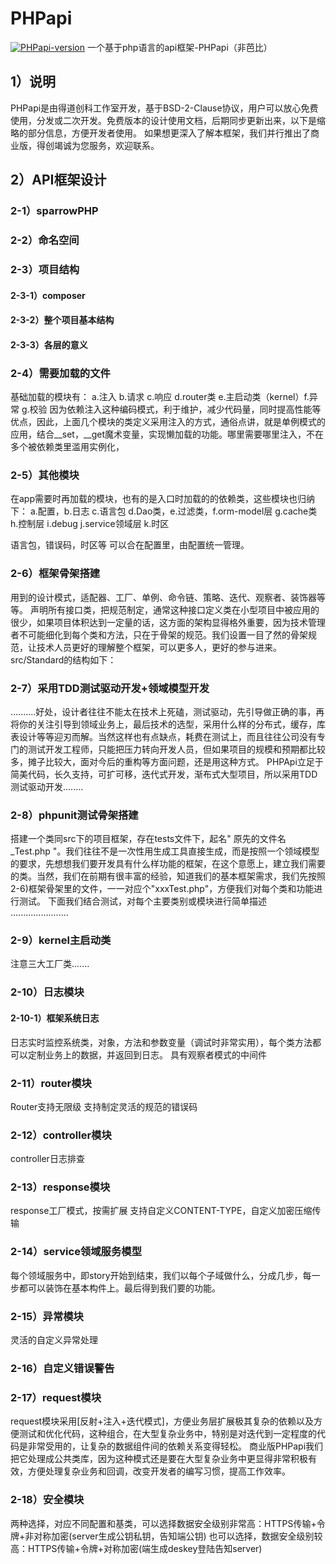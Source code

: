 # PHPapi
[![PHPapi-version](https://img.shields.io/badge/version-1.0-blue)]()
一个基于php语言的api框架-PHPapi（非芭比）

## 1）说明
PHPapi是由得道创科工作室开发，基于BSD-2-Clause协议，用户可以放心免费使用，分发或二次开发。免费版本的设计使用文档，后期同步更新出来，以下是缩略的部分信息，方便开发者使用。
如果想更深入了解本框架，我们并行推出了商业版，得创竭诚为您服务，欢迎联系。

## 2）API框架设计
### 2-1）sparrowPHP
### 2-2）命名空间
### 2-3）项目结构
#### 2-3-1）composer
#### 2-3-2）整个项目基本结构

#### 2-3-3）各层的意义

### 2-4）需要加载的文件
基础加载的模块有：
 a.注入 b.请求 c.响应 d.router类 e.主启动类（kernel）f.异常 g.校验
因为依赖注入这种编码模式，利于维护，减少代码量，同时提高性能等优点，因此，上面几个模块的类定义采用注入的方式，通俗点讲，就是单例模式的应用，结合__set，__get魔术变量，实现懒加载的功能。哪里需要哪里注入，不在多个被依赖类里滥用实例化，

### 2-5）其他模块
在app需要时再加载的模块，也有的是入口时加载的的依赖类，这些模块也归纳下：
a.配置，b.日志  c.语言包  d.Dao类，e.过滤类，f.orm-model层 g.cache类  h.控制层 i.debug j.service领域层 k.时区

语言包，错误码，时区等 可以合在配置里，由配置统一管理。

### 2-6）框架骨架搭建
用到的设计模式，适配器、工厂、单例、命令链、策略、迭代、观察者、装饰器等等。
声明所有接口类，把规范制定，通常这种接口定义类在小型项目中被应用的很少，如果项目体积达到一定量的话，这方面的架构显得格外重要，因为技术管理者不可能细化到每个类和方法，只在于骨架的规范。我们设置一目了然的骨架规范，让技术人员更好的理解整个框架，可以更多人，更好的参与进来。
src/Standard的结构如下：

### 2-7）采用TDD测试驱动开发+领域模型开发
..........好处，设计者往往不能太在技术上死磕，测试驱动，先引导做正确的事，再将你的关注引导到领域业务上，最后技术的选型，采用什么样的分布式，缓存，库表设计等等迎刃而解。当然这样也有点缺点，耗费在测试上，而且往往公司没有专门的测试开发工程师，只能把压力转向开发人员，但如果项目的规模和预期都比较多，摊子比较大，面对今后的重构等方面问题，还是用这种方式。
PHPApi立足于简美代码，长久支持，可扩可移，迭代式开发，渐布式大型项目，所以采用TDD测试驱动开发........

### 2-8）phpunit测试骨架搭建
搭建一个类同src下的项目框架，存在tests文件下，起名" 原先的文件名_Test.php "。我们往往不是一次性用生成工具直接生成，而是按照一个领域模型的要求，先想想我们要开发具有什么样功能的框架，在这个意愿上，建立我们需要的类。当然，我们在前期有很丰富的经验，知道我们的基本框架需求，我们先按照2-6)框架骨架里的文件，一一对应个"xxxTest.php"，方便我们对每个类和功能进行测试。
下面我们结合测试，对每个主要类别或模块进行简单描述
.......................

### 2-9）kernel主启动类
注意三大工厂类.......

### 2-10）日志模块
#### 2-10-1）框架系统日志
日志实时监控系统类，对象，方法和参数变量（调试时非常实用），每个类方法都可以定制业务上的数据，并返回到日志。
具有观察者模式的中间件

### 2-11）router模块
Router支持无限级
支持制定灵活的规范的错误码

### 2-12）controller模块
controller日志排查

### 2-13）response模块
response工厂模式，按需扩展
支持自定义CONTENT-TYPE，自定义加密压缩传输

### 2-14）service领域服务模型
每个领域服务中，即story开始到结束，我们以每个子域做什么，分成几步，每一步都可以装饰在基本构件上。最后得到我们要的功能。
### 2-15）异常模块
灵活的自定义异常处理
### 2-16）自定义错误警告
### 2-17）request模块
request模块采用[反射+注入+迭代模式]，方便业务层扩展极其复杂的依赖以及方便测试和优化代码，这种组合，在大型复杂业务中，特别是对迭代到一定程度的代码是非常受用的，让复杂的数据组件间的依赖关系变得轻松。
商业版PHPapi我们把它处理成公共类库，因为这种模式还是要在大型复杂业务中更显得非常积极有效，方便处理复杂业务和回调，改变开发者的编写习惯，提高工作效率。
### 2-18）安全模块
两种选择，对应不同配置和基类，可以选择数据安全级别非常高：HTTPS传输+令牌+非对称加密(server生成公钥私钥，告知端公钥)
也可以选择，数据安全级别较高：HTTPS传输+令牌+对称加密(端生成deskey登陆告知server)
